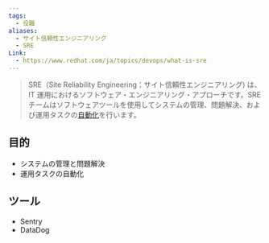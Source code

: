 ```yaml
---
tags:
  - 役職
aliases:
  - サイト信頼性エンジニアリング
  - SRE
Link:
  - https://www.redhat.com/ja/topics/devops/what-is-sre
---
```

> SRE（Site Reliability Engineering：サイト信頼性エンジニアリング) は、IT 運用におけるソフトウェア・エンジニアリング・アプローチです。SRE チームはソフトウェアツールを使用してシステムの管理、問題解決、および運用タスクの[自動化](https://www.redhat.com/ja/topics/automation)を行います。

## 目的
- システムの管理と問題解決
- 運用タスクの自動化

## ツール
- Sentry
- DataDog